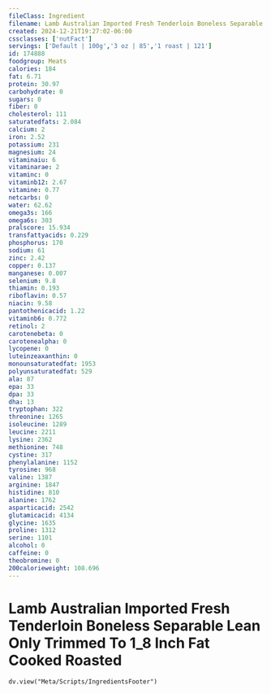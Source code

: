 ```yaml
---
fileClass: Ingredient
filename: Lamb Australian Imported Fresh Tenderloin Boneless Separable Lean Only Trimmed To 1_8 Inch Fat Cooked Roasted
created: 2024-12-21T19:27:02-06:00
cssclasses: ['nutFact']
servings: ['Default | 100g','3 oz | 85','1 roast | 121']
id: 174888
foodgroup: Meats
calories: 184
fat: 6.71
protein: 30.97
carbohydrate: 0
sugars: 0
fiber: 0
cholesterol: 111
saturatedfats: 2.084
calcium: 2
iron: 2.52
potassium: 231
magnesium: 24
vitaminaiu: 6
vitaminarae: 2
vitaminc: 0
vitaminb12: 2.67
vitamine: 0.77
netcarbs: 0
water: 62.62
omega3s: 166
omega6s: 303
pralscore: 15.934
transfattyacids: 0.229
phosphorus: 170
sodium: 61
zinc: 2.42
copper: 0.137
manganese: 0.007
selenium: 9.8
thiamin: 0.193
riboflavin: 0.57
niacin: 9.58
pantothenicacid: 1.22
vitaminb6: 0.772
retinol: 2
carotenebeta: 0
carotenealpha: 0
lycopene: 0
luteinzeaxanthin: 0
monounsaturatedfat: 1953
polyunsaturatedfat: 529
ala: 87
epa: 33
dpa: 33
dha: 13
tryptophan: 322
threonine: 1265
isoleucine: 1289
leucine: 2211
lysine: 2362
methionine: 748
cystine: 317
phenylalanine: 1152
tyrosine: 968
valine: 1387
arginine: 1847
histidine: 810
alanine: 1762
asparticacid: 2542
glutamicacid: 4134
glycine: 1635
proline: 1312
serine: 1101
alcohol: 0
caffeine: 0
theobromine: 0
200calorieweight: 108.696
---
```


# Lamb Australian Imported Fresh Tenderloin Boneless Separable Lean Only Trimmed To 1_8 Inch Fat Cooked Roasted

```dataviewjs
dv.view("Meta/Scripts/IngredientsFooter")
```